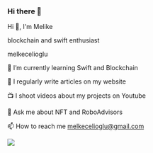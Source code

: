 ### Hi there 👋

Hi 👋, I'm Melike

blockchain and swift enthusiast

melkecelioglu

🌱 I’m currently learning Swift and Blockchain

📝 I regularly write articles on my website

📺 I shoot videos about my projects on Youtube

💬 Ask me about NFT and RoboAdvisors

📫 How to reach me melkecelioglu@gmail.com 

<img src= "https://github-readme-stats.vercel.app/api?username=melkecelioglu&&show_icons=true&title_color=ffffff&icon_color=bb2acf&text_color=daf7dc&bg_color=151515">
